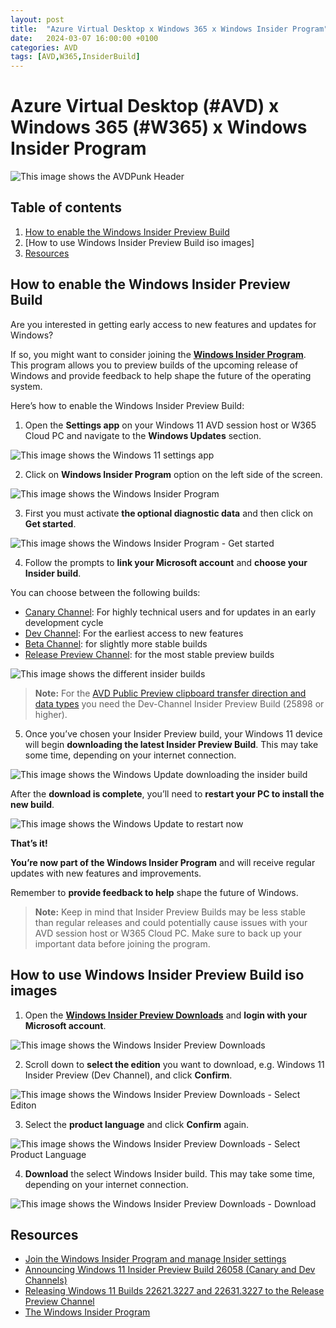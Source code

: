 ```yaml
---
layout: post
title:  "Azure Virtual Desktop x Windows 365 x Windows Insider Program"
date:   2024-03-07 16:00:00 +0100
categories: AVD
tags: [AVD,W365,InsiderBuild]
---
```

# Azure Virtual Desktop (#AVD) x Windows 365 (#W365) x Windows Insider Program

![This image shows the AVDPunk Header](/assets/img/2024-03-07/2024-03-07-000.png)

## Table of contents
1. [How to enable the Windows Insider Preview Build](#How-to-enable-the-Windows-Insider-Preview-Build)
2. [How to use Windows Insider Preview Build iso images]
3. [Resources](#resources)

## How to enable the Windows Insider Preview Build

Are you interested in getting early access to new features and updates for Windows? 

If so, you might want to consider joining the [**Windows Insider Program**](https://www.microsoft.com/de-de/windowsinsider/). This program allows you to preview builds of the upcoming release of Windows and provide feedback to help shape the future of the operating system.

Here’s how to enable the Windows Insider Preview Build:

1. Open the **Settings app** on your Windows 11 AVD session host or W365 Cloud PC and navigate to the **Windows Updates** section.

![This image shows the Windows 11 settings app](/assets/img/2024-03-07/2024-03-07-001.png)

2. Click on **Windows Insider Program** option on the left side of the screen.

![This image shows the Windows Insider Program](/assets/img/2024-03-07/2024-03-07-002.png)

3. First you must activate **the optional diagnostic data** and then click on **Get started**.

![This image shows the Windows Insider Program - Get started](/assets/img/2024-03-07/2024-03-07-003.png)

4. Follow the prompts to **link your Microsoft account** and **choose your Insider build**. 

You can choose between the following builds:
- [Canary Channel](https://blogs.windows.com/windows-insider/2024/02/14/announcing-windows-11-insider-preview-build-26058-canary-and-dev-channels/): For highly technical users and for updates in an early development cycle
- [Dev Channel](https://blogs.windows.com/windows-insider/2024/02/14/announcing-windows-11-insider-preview-build-26058-canary-and-dev-channels/): For the earliest access to new features
- [Beta Channel](https://blogs.windows.com/windows-insider/2024/03/04/announcing-windows-11-insider-preview-build-22635-3276-beta-channel/): for slightly more stable builds
- [Release Preview Channel](https://blogs.windows.com/windows-insider/2024/02/15/releasing-windows-11-builds-22621-3227-and-22631-3227-to-the-release-preview-channel/): for the most stable preview builds

![This image shows the different insider builds](/assets/img/2024-03-07/2024-03-07-004.png)

>**Note:** For the [AVD Public Preview clipboard transfer direction and data types](https://learn.microsoft.com/en-us/azure/virtual-desktop/clipboard-transfer-direction-data-types?tabs=registry) you need the Dev-Channel Insider Preview Build (25898 or higher).

5. Once you’ve chosen your Insider Preview build, your Windows 11 device will begin **downloading the latest Insider Preview Build**. This may take some time, depending on your internet connection.

![This image shows the Windows Update downloading the insider build](/assets/img/2024-03-07/2024-03-07-005.png)

After the **download is complete**, you’ll need to **restart your PC to install the new build**.


![This image shows the Windows Update to restart now](/assets/img/2024-03-07/2024-03-07-006.png)

**That’s it!** 

**You’re now part of the Windows Insider Program** and will receive regular updates with new features and improvements. 

Remember to **provide feedback to help** shape the future of Windows.

>**Note:** Keep in mind that Insider Preview Builds may be less stable than regular releases and could potentially cause issues with your AVD session host or W365 Cloud PC. Make sure to back up your important data before joining the program.

## How to use Windows Insider Preview Build iso images

1. Open the [**Windows Insider Preview Downloads**](https://www.microsoft.com/en-us/software-download/windowsinsiderpreviewiso) and **login with your Microsoft account**.

![This image shows the Windows Insider Preview Downloads](/assets/img/2024-03-07/2024-03-07-007.png)

2. Scroll down to **select the edition** you want to download, e.g. Windows 11 Insider Preview (Dev Channel), and click **Confirm**.

![This image shows the Windows Insider Preview Downloads - Select Editon](/assets/img/2024-03-07/2024-03-07-008.png)

3. Select the **product language** and click **Confirm** again. 

![This image shows the Windows Insider Preview Downloads - Select Product Language](/assets/img/2024-03-07/2024-03-07-009.png)

4. **Download** the select Windows Insider build. This may take some time, depending on your internet connection.

![This image shows the Windows Insider Preview Downloads - Download](/assets/img/2024-03-07/2024-03-07-010.png)









## Resources

- [Join the Windows Insider Program and manage Insider settings](https://support.microsoft.com/en-us/windows/join-the-windows-insider-program-and-manage-insider-settings-ef20bb3d-40f4-20cc-ba3c-a72c844b563c)
- [Announcing Windows 11 Insider Preview Build 26058 (Canary and Dev Channels)](https://blogs.windows.com/windows-insider/2024/02/14/announcing-windows-11-insider-preview-build-26058-canary-and-dev-channels/)
- [Releasing Windows 11 Builds 22621.3227 and 22631.3227 to the Release Preview Channel](https://blogs.windows.com/windows-insider/2024/02/15/)
- [The Windows Insider Program](https://www.microsoft.com/de-de/windowsinsider/)